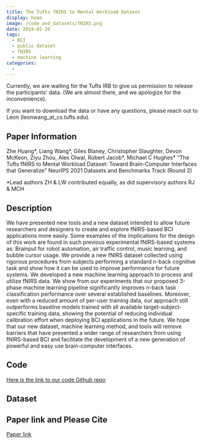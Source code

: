 ```yaml
---
title: The Tufts fNIRS to Mental Workload Dataset
display: home
image: /code_and_datasets/fNIRS.png
date: 2019-02-20
tags: 
  - BCI
  - public dataset
  - fNIRS
  - machine learning
categories:
  - 
--- 
```

Currently, we are waiting for the Tufts IRB to give us permission to release the participants' data. (We are almost there, and we apologize for the inconvenience).

If you want to download the data or have any questions, please reach out to Leon (leonwang_at_cs.tufts.edu).

## Paper Information
Zhe Huang*, Liang Wang*, Giles Blaney, Christopher Slaughter, Devon McKeon, Ziyu Zhou, Alex Olwal, Robert Jacob*, Michael C Hughes*
 “The Tufts fNIRS to Mental Workload Dataset: Toward Brain-Computer Interfaces that Generalize” NeurIPS 2021 Datasets and Benchmarks Track (Round 2)

*Lead authors ZH \& LW contributed equally, as did supervisory authors RJ \& MCH

## Description

We have presented new tools and a new dataset intended to allow future researchers and designers to create and explore fNIRS-based BCI applications more easily. Some examples of the implications for the design of this work are found in such previous experimental fNIRS-based systems as: Brainput for robot automation, air traffic control, music learning, and bubble cursor usage. We provide a new fNIRS dataset collected using rigorous procedures from subjects performing a standard n-back cognitive task and show how it can be used to improve performance for future systems. We developed a new machine learning approach to process and utilize fNIRS data. We show from our experiments that our proposed 3-phase machine learning pipeline significantly improves n-back task classification performance over several established baselines. Moreover, even with a reduced amount of per-user training data, our approach still outperforms baseline models trained with all available target-subject-specific training data, showing the potential of reducing individual calibration effort when deploying BCI applications in the future. We hope that our new dataset, machine learning method, and tools will remove barriers that have prevented a wider range of researchers from using fNIRS-based BCI and facilitate the development of a new generation of powerful and easy use brain-computer interfaces.


## Code
[Here is the link to our code Github repo](https://github.com/lwang89/code_for_UIST.git)
## Dataset
<!-- [Here is the link to download the dataset](https://tufts.box.com/s/x7gp7cz2xq4l8a4wluprhuwb5zgce6dg) -->
## Paper link and Please Cite
[Paper link](https://www.cs.tufts.edu/~jacob/papers/uist21.pdf)
